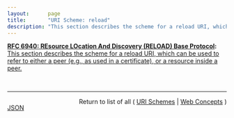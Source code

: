 ```yaml
---
layout:      page
title:       "URI Scheme: reload"
description: "This section describes the scheme for a reload URI, which can be used to refer to either a peer (e.g., as used in a certificate), or a resource inside a peer."
---
```


**[RFC 6940: REsource LOcation And Discovery (RELOAD) Base Protocol](/specs/IETF/RFC/6940 "This specification defines REsource LOcation And Discovery (RELOAD), a peer-to-peer (P2P) signaling protocol for use on the Internet. A P2P signaling protocol provides its clients with an abstract storage and messaging service between a set of cooperating peers that form the overlay network. RELOAD is designed to support a P2P Session Initiation Protocol (P2PSIP) network, but can be utilized by other applications with similar requirements by defining new usages that specify the Kinds of data that need to be stored for a particular application. RELOAD defines a security model based on a certificate enrollment service that provides unique identities. NAT traversal is a fundamental service of the protocol. RELOAD also allows access from &#34;client&#34; nodes that do not need to route traffic or store data for others."):** [This section describes the scheme for a reload URI, which can be used to refer to either a peer (e.g., as used in a certificate), or a resource inside a peer.](http://tools.ietf.org/html/rfc6940#section-14.15 "Read documentation for URI Scheme &#34;reload&#34;")

<br/>
<hr/>

<p style="float : left"><a href="reload.json" title="JSON representing this particular Web Concept">JSON</a></p>
<p style="text-align: right">Return to list of all ( <a href="../uri-schemes">URI Schemes</a> | <a href="../">Web Concepts</a> )</p>
